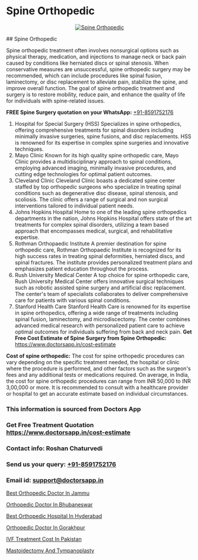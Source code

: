 # Spine Orthopedic

<p align="center">
  <a href="null">
    <img src="null" alt="Spine Orthopedic">
  </a>
</p>
## Spine Orthopedic

Spine orthopedic treatment often involves nonsurgical options such as physical therapy, medication, and injections to manage neck or back pain caused by conditions like herniated discs or spinal stenosis. When conservative measures are unsuccessful, spine orthopedic surgery may be recommended, which can include procedures like spinal fusion, laminectomy, or disc replacement to alleviate pain, stabilize the spine, and improve overall function. The goal of spine orthopedic treatment and surgery is to restore mobility, reduce pain, and enhance the quality of life for individuals with spine-related issues.

**FREE Spine Surgery quotation on your WhatsApp:**  [+91-8591752176](https://api.whatsapp.com/send?phone=8591752176)

1) Hospital for Special Surgery (HSS)   Specializes in spine orthopedics, offering comprehensive treatments for spinal disorders including minimally invasive surgeries, spine fusions, and disc replacements. HSS is renowned for its expertise in complex spine surgeries and innovative techniques.
2) Mayo Clinic   Known for its high quality spine orthopedic care, Mayo Clinic provides a multidisciplinary approach to spinal conditions, employing advanced imaging, minimally invasive procedures, and cutting edge technologies for optimal patient outcomes.
3) Cleveland Clinic   Cleveland Clinic boasts a dedicated spine center staffed by top orthopedic surgeons who specialize in treating spinal conditions such as degenerative disc disease, spinal stenosis, and scoliosis. The clinic offers a range of surgical and non surgical interventions tailored to individual patient needs.
4) Johns Hopkins Hospital   Home to one of the leading spine orthopedics departments in the nation, Johns Hopkins Hospital offers state of the art treatments for complex spinal disorders, utilizing a team based approach that encompasses medical, surgical, and rehabilitative expertise.
5) Rothman Orthopaedic Institute   A premier destination for spine orthopedic care, Rothman Orthopaedic Institute is recognized for its high success rates in treating spinal deformities, herniated discs, and spinal fractures. The institute provides personalized treatment plans and emphasizes patient education throughout the process.
6) Rush University Medical Center   A top choice for spine orthopedic care, Rush University Medical Center offers innovative surgical techniques such as robotic assisted spine surgery and artificial disc replacement. The center's team of specialists collaborates to deliver comprehensive care for patients with various spinal conditions.
7) Stanford Health Care   Stanford Health Care is renowned for its expertise in spine orthopedics, offering a wide range of treatments including spinal fusion, laminectomy, and microdiscectomy. The center combines advanced medical research with personalized patient care to achieve optimal outcomes for individuals suffering from back and neck pain.
**Get Free Cost Estimate of Spine Surgery from Spine Orthopedic:** https://www.doctorsapp.in/cost-estimate

**Cost of spine orthopedic:**
The cost for spine orthopedic procedures can vary depending on the specific treatment needed, the hospital or clinic where the procedure is performed, and other factors such as the surgeon's fees and any additional tests or medications required. On average, in India, the cost for spine orthopedic procedures can range from INR 50,000 to INR 3,00,000 or more. It is recommended to consult with a healthcare provider or hospital to get an accurate estimate based on individual circumstances.

### This information is sourced from Doctors App 
### Get Free Treatment Quotation https://www.doctorsapp.in/cost-estimate
### Contact info: Roshan Chaturvedi 
### Send us your query: [+91-8591752176](https://api.whatsapp.com/send?phone=8591752176) 
### Email id: support@doctorsapp.in

[Best Orthopedic Doctor In Jammu](https://www.linkedin.com/pulse/best-orthopedic-doctor-jammu-doctorsapp-dhaka-hgame?trackingId=MT%2FepGN7BiFHB8LQkLc2Eg%3D%3D&lipi=urn%3Ali%3Apage%3Ad_flagship3_company_admin%3Bo%2BosOGJBSO63YocmsfjAZA%3D%3D)

[Orthopedic Doctor In Bhubaneswar](https://www.linkedin.com/pulse/orthopedic-doctor-bhubaneswar-doctorsapp-dhaka-b0pre?trackingId=kXhje33UNWnFkqsYm4s8LA%3D%3D&lipi=urn%3Ali%3Apage%3Ad_flagship3_company_admin%3Bo%2BosOGJBSO63YocmsfjAZA%3D%3D)

[Best Orthopedic Hospital In Hyderabad](https://medium.com/@vimalrana22/best-orthopedic-hospital-in-hyderabad-e7492a968a31)

[Orthopedic Doctor In Gorakhpur](https://medium.com/@vimalrana22/orthopedic-doctor-in-gorakhpur-bec0a4633b30)

[IVF Treatment Cost In Pakistan](https://doctors-apps.github.io/doctorsapp/ivf-treatment-cost-in-pakistan)

[Mastoidectomy And Tympanoplasty](https://doctors-apps.github.io/doctorsapp/mastoidectomy-and-tympanoplasty)

